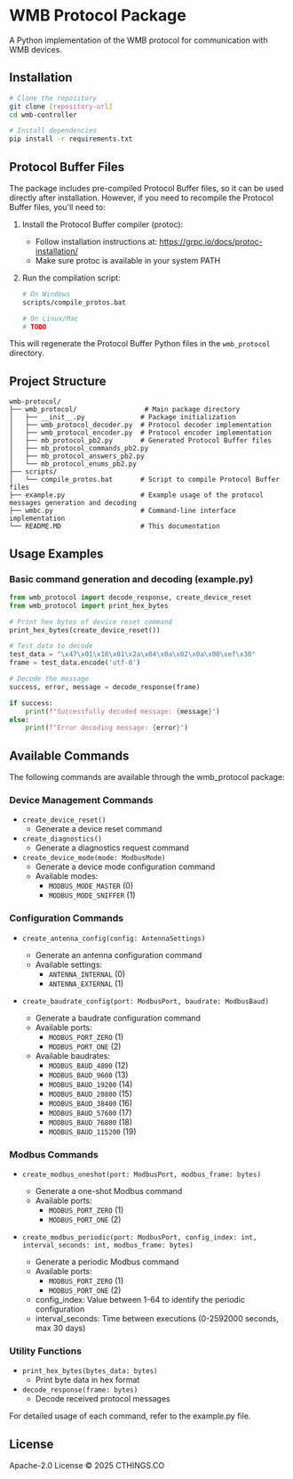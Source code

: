 # WMB Protocol Package

A Python implementation of the WMB protocol for communication with WMB devices.

## Installation

```bash
# Clone the repository
git clone [repository-url]
cd wmb-controller

# Install dependencies
pip install -r requirements.txt
```

## Protocol Buffer Files

The package includes pre-compiled Protocol Buffer files, so it can be used directly after installation. However, if you need to recompile the Protocol Buffer files, you'll need to:

1. Install the Protocol Buffer compiler (protoc):
   - Follow installation instructions at: https://grpc.io/docs/protoc-installation/
   - Make sure protoc is available in your system PATH

2. Run the compilation script:
   ```bash
   # On Windows
   scripts/compile_protos.bat
   
   # On Linux/Mac
   # TODO
   ```

This will regenerate the Protocol Buffer Python files in the `wmb_protocol` directory.


## Project Structure

```
wmb-protocol/
├── wmb_protocol/                 # Main package directory
│   ├── __init__.py              # Package initialization
│   ├── wmb_protocol_decoder.py  # Protocol decoder implementation
│   ├── wmb_protocol_encoder.py  # Protocol encoder implementation
│   ├── mb_protocol_pb2.py       # Generated Protocol Buffer files
│   ├── mb_protocol_commands_pb2.py
│   ├── mb_protocol_answers_pb2.py
│   └── mb_protocol_enums_pb2.py
├── scripts/
│   └── compile_protos.bat       # Script to compile Protocol Buffer files
├── example.py                   # Example usage of the protocol messages generation and decoding
├── wmbc.py                      # Command-line interface implementation
└── README.MD                    # This documentation
```

## Usage Examples

### Basic command generation and decoding (example.py)
```python
from wmb_protocol import decode_response, create_device_reset
from wmb_protocol import print_hex_bytes

# Print hex bytes of device reset command
print_hex_bytes(create_device_reset())

# Test data to decode
test_data = "\x47\x01\x18\x01\x2a\x04\x0a\x02\x0a\x00\xef\x30"
frame = test_data.encode('utf-8')

# Decode the message
success, error, message = decode_response(frame)

if success:
    print(f"Successfully decoded message: {message}")
else:
    print(f"Error decoding message: {error}")
```

## Available Commands
The following commands are available through the wmb_protocol package:

### Device Management Commands
- `create_device_reset()`
  - Generate a device reset command
- `create_diagnostics()`
  - Generate a diagnostics request command
- `create_device_mode(mode: ModbusMode)`
  - Generate a device mode configuration command
  - Available modes:
    - `MODBUS_MODE_MASTER` (0)
    - `MODBUS_MODE_SNIFFER` (1)

### Configuration Commands  
- `create_antenna_config(config: AntennaSettings)`
  - Generate an antenna configuration command
  - Available settings:
    - `ANTENNA_INTERNAL` (0)
    - `ANTENNA_EXTERNAL` (1)

- `create_baudrate_config(port: ModbusPort, baudrate: ModbusBaud)`
  - Generate a baudrate configuration command
  - Available ports:
    - `MODBUS_PORT_ZERO` (1)
    - `MODBUS_PORT_ONE` (2)
  - Available baudrates:
    - `MODBUS_BAUD_4800` (12)
    - `MODBUS_BAUD_9600` (13)
    - `MODBUS_BAUD_19200` (14) 
    - `MODBUS_BAUD_28800` (15)
    - `MODBUS_BAUD_38400` (16)
    - `MODBUS_BAUD_57600` (17)
    - `MODBUS_BAUD_76800` (18)
    - `MODBUS_BAUD_115200` (19)

### Modbus Commands
- `create_modbus_oneshot(port: ModbusPort, modbus_frame: bytes)`
  - Generate a one-shot Modbus command
  - Available ports:
    - `MODBUS_PORT_ZERO` (1)
    - `MODBUS_PORT_ONE` (2)

- `create_modbus_periodic(port: ModbusPort, config_index: int, interval_seconds: int, modbus_frame: bytes)`
  - Generate a periodic Modbus command
  - Available ports:
    - `MODBUS_PORT_ZERO` (1)
    - `MODBUS_PORT_ONE` (2)
  - config_index: Value between 1-64 to identify the periodic configuration
  - interval_seconds: Time between executions (0-2592000 seconds, max 30 days)

### Utility Functions
- `print_hex_bytes(bytes_data: bytes)`
  - Print byte data in hex format
- `decode_response(frame: bytes)` 
  - Decode received protocol messages

For detailed usage of each command, refer to the example.py file.

## License

Apache-2.0 License © 2025 CTHINGS.CO